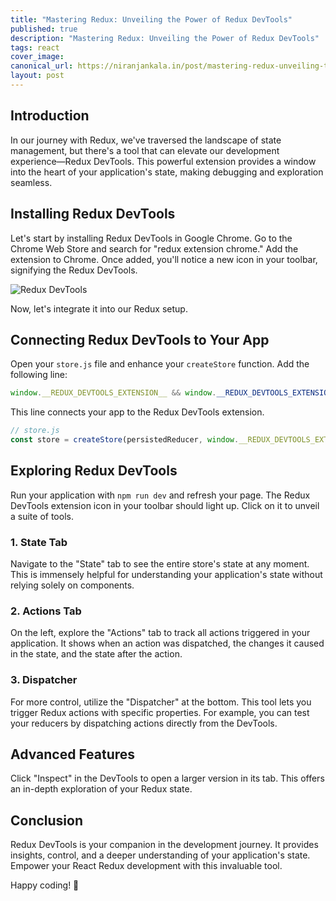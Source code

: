 ```yaml
---
title: "Mastering Redux: Unveiling the Power of Redux DevTools"
published: true
description: "Mastering Redux: Unveiling the Power of Redux DevTools"
tags: react
cover_image: 
canonical_url: https://niranjankala.in/post/mastering-redux-unveiling-the-power-of-redux-devtools
layout: post
---
```


## Introduction

In our journey with Redux, we've traversed the landscape of state management, but there's a tool that can elevate our development experience—Redux DevTools. This powerful extension provides a window into the heart of your application's state, making debugging and exploration seamless.

## Installing Redux DevTools

Let's start by installing Redux DevTools in Google Chrome. Go to the Chrome Web Store and search for "redux extension chrome." Add the extension to Chrome. Once added, you'll notice a new icon in your toolbar, signifying the Redux DevTools.

![Redux DevTools]([https://assets.digitalocean.com/articles/alligator/boo.svg](https://lh3.googleusercontent.com/ji5MEDLJ4bCt4FqacHWhcAAvC2aMXs537utkDQdTaFs4T3RgyZIwJRiXX9i9_SBcmJY219PE-lsCr0OmqJ29uC7Xbw=s1280-w1280-h800) "a title")

Now, let's integrate it into our Redux setup.

## Connecting Redux DevTools to Your App

Open your `store.js` file and enhance your `createStore` function. Add the following line:

```javascript
window.__REDUX_DEVTOOLS_EXTENSION__ && window.__REDUX_DEVTOOLS_EXTENSION__()
```

This line connects your app to the Redux DevTools extension.

```javascript
// store.js
const store = createStore(persistedReducer, window.__REDUX_DEVTOOLS_EXTENSION__ && window.__REDUX_DEVTOOLS_EXTENSION__());
```

## Exploring Redux DevTools

Run your application with `npm run dev` and refresh your page. The Redux DevTools extension icon in your toolbar should light up. Click on it to unveil a suite of tools.

### 1. State Tab

Navigate to the "State" tab to see the entire store's state at any moment. This is immensely helpful for understanding your application's state without relying solely on components.

### 2. Actions Tab

On the left, explore the "Actions" tab to track all actions triggered in your application. It shows when an action was dispatched, the changes it caused in the state, and the state after the action.

### 3. Dispatcher

For more control, utilize the "Dispatcher" at the bottom. This tool lets you trigger Redux actions with specific properties. For example, you can test your reducers by dispatching actions directly from the DevTools.

## Advanced Features

Click "Inspect" in the DevTools to open a larger version in its tab. This offers an in-depth exploration of your Redux state.

## Conclusion

Redux DevTools is your companion in the development journey. It provides insights, control, and a deeper understanding of your application's state. Empower your React Redux development with this invaluable tool.

Happy coding! 🚀
